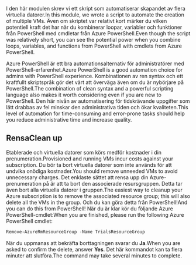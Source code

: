 <span data-ttu-id="123b7-101">I den här modulen skrev vi ett skript som automatiserar skapandet av flera virtuella datorer.</span><span class="sxs-lookup"><span data-stu-id="123b7-101">In this module, we wrote a script to automate the creation of multiple VMs.</span></span> <span data-ttu-id="123b7-102">Även om skriptet var relativt kort märker du vilken potentiell kraft det har när du kombinerar loopar, variabler och funktioner från PowerShell med cmdletar från Azure PowerShell.</span><span class="sxs-lookup"><span data-stu-id="123b7-102">Even though the script was relatively short, you can see the potential power when you combine loops, variables, and functions from PowerShell with cmdlets from Azure PowerShell.</span></span>

<span data-ttu-id="123b7-103">Azure PowerShell är ett bra automationsalternativ för administratörer med PowerShell-erfarenhet.</span><span class="sxs-lookup"><span data-stu-id="123b7-103">Azure PowerShell is a good automation choice for admins with PowerShell experience.</span></span> <span data-ttu-id="123b7-104">Kombinationen av ren syntax och ett kraftfullt skriptspråk gör det värt att överväga även om du är nybörjare på PowerShell.</span><span class="sxs-lookup"><span data-stu-id="123b7-104">The combination of clean syntax and a powerful scripting language also makes it worth considering even if you are new to PowerShell.</span></span> <span data-ttu-id="123b7-105">Den här nivån av automatisering för tidskrävande uppgifter som lätt drabbas av fel minskar den administrativa tiden och ökar kvaliteten.</span><span class="sxs-lookup"><span data-stu-id="123b7-105">This level of automation for time-consuming and error-prone tasks should help you reduce administrative time and increase quality.</span></span>

## <a name="clean-up"></a><span data-ttu-id="123b7-106">Rensa</span><span class="sxs-lookup"><span data-stu-id="123b7-106">Clean up</span></span>
<!---TODO: Update for sandbox?--->

<span data-ttu-id="123b7-107">Etablerade och virtuella datorer som körs medför kostnader i din prenumeration.</span><span class="sxs-lookup"><span data-stu-id="123b7-107">Provisioned and running VMs incur costs against your subscription.</span></span> <span data-ttu-id="123b7-108">Du bör ta bort virtuella datorer som inte används för att undvika onödiga kostnader.</span><span class="sxs-lookup"><span data-stu-id="123b7-108">You should remove unneeded VMs to avoid unnecessary charges.</span></span> <span data-ttu-id="123b7-109">Det enklaste sättet att rensa upp din Azure-prenumeration på är att ta bort den associerade resursgruppen. Detta tar även bort alla virtuella datorer i gruppen.</span><span class="sxs-lookup"><span data-stu-id="123b7-109">The easiest way to cleanup your Azure subscription is to remove the associated resource group; this will also delete all the VMs in the group.</span></span> <span data-ttu-id="123b7-110">Och du kan göra detta från PowerShell!</span><span class="sxs-lookup"><span data-stu-id="123b7-110">And you can do this from PowerShell!</span></span> <span data-ttu-id="123b7-111">När du är klar kör du följande Azure PowerShell-cmdlet:</span><span class="sxs-lookup"><span data-stu-id="123b7-111">When you are finished, please run the following Azure PowerShell cmdlet:</span></span>

```powershell
Remove-AzureRmResourceGroup -Name TrialsResourceGroup
```

<span data-ttu-id="123b7-112">När du uppmanas att bekräfta borttagningen svarar du **Ja**.</span><span class="sxs-lookup"><span data-stu-id="123b7-112">When you are asked to confirm the delete, answer **Yes**.</span></span> <span data-ttu-id="123b7-113">Det här kommandot kan ta flera minuter att slutföra.</span><span class="sxs-lookup"><span data-stu-id="123b7-113">The command may take several minutes to complete.</span></span>